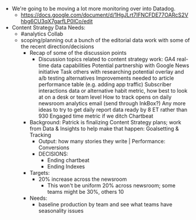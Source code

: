- We're going to be moving a lot more monitoring over into Datadog.
	- https://docs.google.com/document/d/1HgJLrt7IFNCFDE77OARcS2Vhbg6CU3qX7garfLP0lCo/edit
- Content Strategy Data Needs:
	- #analytics Collab
	- scoping/planning out a bunch of the editorial data work with some of the recent direction/decisions
		- Recap of some of the discussion points
			- Discussion topics related to content strategy work:
			  GA4 real-time data capabilities
			  Potential partnership with Google News initiative
			  Task others with researching potential overlay and a/b testing alternatives
			  Improvements needed to article performance table (e.g. adding app traffic)
			  Subscriber interactions data or alternative habit metric, how best to look at on a desk or team level
			  How to track opens on daily newsroom analytics email (send through InkBox?)
			  Any more ideas to try to get daily report data ready by 8 ET rather than 930
			  Engaged time metric if we ditch Chartbeat
		- Background: Patrick is finalizing Content Strategy plans; work from Data & Insights to help make that happen: Goalsetting & Tracking
			- Output: how many stories they write | Performance: Conversions
			- DECISIONS:
				- Ending chartbeat
				- Ending Indexes
		- Targets:
			- 20% increase across the newsroom
				- This won't be uniform 20% across newsroom; some teams might be 30%, others 10
		- Needs:
			- baseline production by team and see what teams have seasonality issues